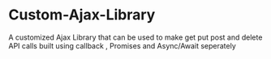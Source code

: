 # Custom-Ajax-Library
A customized Ajax Library that can be used to make get put post and delete API calls built using callback , Promises and Async/Await seperately
